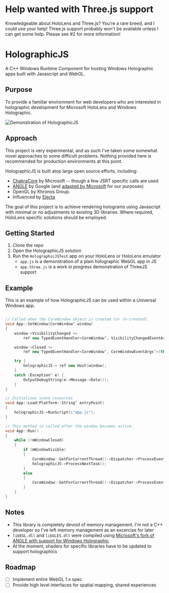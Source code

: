 # Help wanted with Three.js support

Knowledgeable about HoloLens and Three.js? You're a rare breed, and I could use your help! Three.js support probably won't be available unless I can get some help. Please see #2 for more information!

# HolographicJS

A C++ Windows Runtime Component for hosting Windows Holographic apps built with Javascript and WebGL.

## Purpose

To provide a familiar environment for web developers who are interested in holographic development for Microsoft HoloLens and Windows Holographic.

![Demonstration of HolographicJS](/demo.gif?raw=true)

## Approach

This project is very experimental, and as such I've taken some somewhat novel approaches to some difficult problems. Nothing provided here is recommended for production environments at this point.

HolographicJS is built atop large open source efforts, including:

- [ChakraCore](https://github.com/Microsoft/ChakraCore) by Microsoft -- though a few JSRT specific calls are used
- [ANGLE](https://github.com/google/angle) by Google (and [adapted by Microsoft](https://github.com/microsoft/angle) for our purposes)
- OpenGL by Khronos Group.
- Influenced by [Ejecta](https://github.com/phoboslab/Ejecta)

The goal of this project is to achieve rendering holograms using Javascript with minimal or no adjustments to existing 3D libraries. Where required, HoloLens specific solutions should be employed.

## Getting Started

1. Clone the repo
2. Open the HolographicJS solution
3. Run the `HolographicJSTest` app on your HoloLens or HoloLens emulator
   - `app.js` is a demonstration of a plain holographic WebGL app in JS
   - `app.three.js` is a work in progress demonstration of ThreeJS support

## Example

This is an example of how HolographicJS can be used within a Universal Windows app.

```c++

// Called when the CoreWindow object is created (or re-created).
void App::SetWindow(CoreWindow^ window)
{
    window->VisibilityChanged +=
        ref new TypedEventHandler<CoreWindow^, VisibilityChangedEventArgs^>(this, &App::OnVisibilityChanged);

    window->Closed += 
        ref new TypedEventHandler<CoreWindow^, CoreWindowEventArgs^>(this, &App::OnWindowClosed);

	try {
		holographicJS = ref new Host(window);
	}
	catch (Exception^ e) {
		OutputDebugString(e->Message->Data());
	}
}

// Initializes scene resources
void App::Load(Platform::String^ entryPoint)
{
	holographicJS->RunScript(L"app.js");
}

// This method is called after the window becomes active.
void App::Run()
{
    while (!mWindowClosed)
    {
        if (mWindowVisible)
        {
			CoreWindow::GetForCurrentThread()->Dispatcher->ProcessEvents(CoreProcessEventsOption::ProcessAllIfPresent);
			holographicJS->ProcessNextTask();
		}
        else
        {
            CoreWindow::GetForCurrentThread()->Dispatcher->ProcessEvents(CoreProcessEventsOption::ProcessOneAndAllPending);
        }
    }
}
```

## Notes

- This library is completely devoid of memory management. I'm not a C++ developer so I've left memory management as an excercise for later
- `libEGL.dll` and `libGLES.dll` were compiled using [Microsoft's fork of ANGLE with support for Windows Holographic](https://github.com/microsoft/angle/tree/ms-holographic-experimental)
- At the moment, shaders for specific libraries have to be updated to support holographics

## Roadmap

- [ ] Implement entire WebGL 1.x spec
- [ ] Provide high level interfaces for spatial mapping, shared experiences
